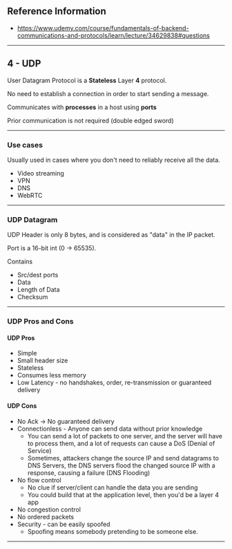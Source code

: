 ## Reference Information

- https://www.udemy.com/course/fundamentals-of-backend-communications-and-protocols/learn/lecture/34629838#questions

---
## 4 - UDP

User Datagram Protocol is a **Stateless** Layer **4** protocol.

No need to establish a connection in order to start sending a message.

Communicates with **processes** in a host using **ports**

Prior communication is not required (double edged sword)

---
### Use cases

Usually used in cases where you don't need to reliably receive all the data.
- Video streaming
- VPN
- DNS
- WebRTC

---
### UDP Datagram

UDP Header is only 8 bytes, and is considered as "data" in the IP packet.

Port is a 16-bit int (0 -> 65535).

Contains
- Src/dest ports
- Data
- Length of Data
- Checksum

---
### UDP Pros and Cons

#### UDP Pros

- Simple
- Small header size
- Stateless
- Consumes less memory
- Low Latency - no handshakes, order, re-transmission or guaranteed delivery
#### UDP Cons

- No Ack -> No guaranteed delivery
- Connectionless - Anyone can send data without prior knowledge
	- You can send a lot of packets to one server, and the server will have to process them, and a lot of requests can cause a DoS (Denial of Service)
	- Sometimes, attackers change the source IP and send datagrams to DNS Servers, the DNS servers flood the changed source IP with a response, causing a failure (DNS Flooding)
- No flow control 
	- No clue if server/client can handle the data you are sending
	- You could build that at the application level, then you'd be a layer 4 app
- No congestion control
- No ordered packets
- Security - can be easily spoofed
	- Spoofing means somebody pretending to be someone else.
---




